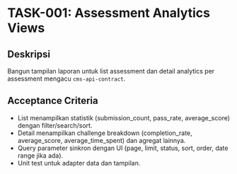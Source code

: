 # TASK-001: Assessment Analytics Views

## Deskripsi
Bangun tampilan laporan untuk list assessment dan detail analytics per assessment mengacu `cms-api-contract`.

## Acceptance Criteria
- List menampilkan statistik (submission_count, pass_rate, average_score) dengan filter/search/sort.
- Detail menampilkan challenge breakdown (completion_rate, average_score, average_time_spent) dan agregat lainnya.
- Query parameter sinkron dengan UI (page, limit, status, sort, order, date range jika ada).
- Unit test untuk adapter data dan tampilan.

